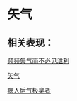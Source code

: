 # 矢气## 相关表现：[频频矢气而不必见泄利](https://zuoye.gmzyh.com/search?key=频频矢气而不必见泄利)[矢气](https://zuoye.gmzyh.com/search?key=矢气)[病人后气极臭者](https://zuoye.gmzyh.com/search?key=病人后气极臭者)
